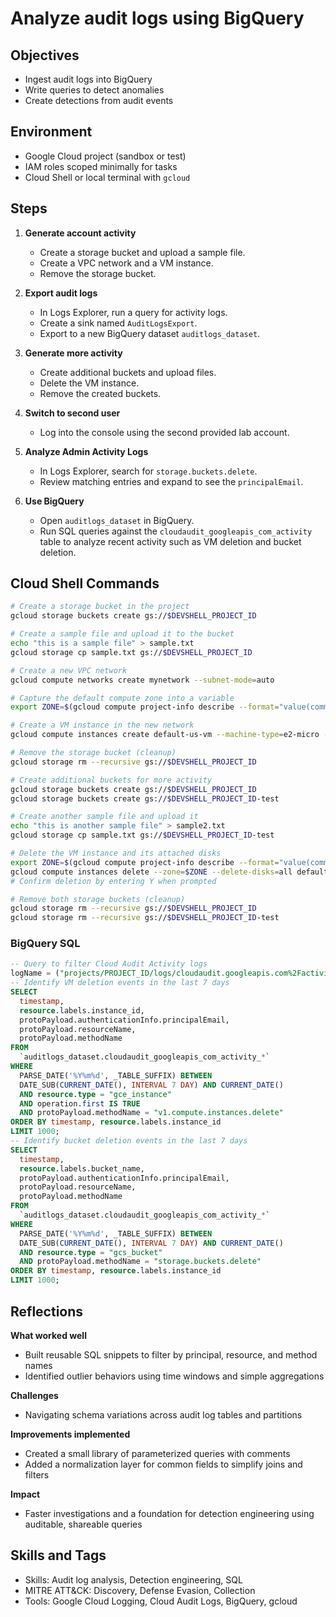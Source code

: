 # Analyze audit logs using BigQuery

## Objectives
- Ingest audit logs into BigQuery
- Write queries to detect anomalies
- Create detections from audit events

## Environment
- Google Cloud project (sandbox or test)
- IAM roles scoped minimally for tasks
- Cloud Shell or local terminal with `gcloud`

## Steps
1. **Generate account activity**
   - Create a storage bucket and upload a sample file.
   - Create a VPC network and a VM instance.
   - Remove the storage bucket.

2. **Export audit logs**
   - In Logs Explorer, run a query for activity logs.  
   - Create a sink named `AuditLogsExport`.  
   - Export to a new BigQuery dataset `auditlogs_dataset`.  

3. **Generate more activity**
   - Create additional buckets and upload files.  
   - Delete the VM instance.  
   - Remove the created buckets.  

4. **Switch to second user**
   - Log into the console using the second provided lab account.  

5. **Analyze Admin Activity Logs**
   - In Logs Explorer, search for `storage.buckets.delete`.  
   - Review matching entries and expand to see the `principalEmail`.  

6. **Use BigQuery**
   - Open `auditlogs_dataset` in BigQuery.  
   - Run SQL queries against the `cloudaudit_googleapis_com_activity` table to analyze recent activity such as VM deletion and bucket deletion.  

## Cloud Shell Commands
```bash
# Create a storage bucket in the project
gcloud storage buckets create gs://$DEVSHELL_PROJECT_ID

# Create a sample file and upload it to the bucket
echo "this is a sample file" > sample.txt
gcloud storage cp sample.txt gs://$DEVSHELL_PROJECT_ID

# Create a new VPC network
gcloud compute networks create mynetwork --subnet-mode=auto

# Capture the default compute zone into a variable
export ZONE=$(gcloud compute project-info describe --format="value(commonInstanceMetadata.items[google-compute-default-zone])")

# Create a VM instance in the new network
gcloud compute instances create default-us-vm --machine-type=e2-micro --zone=$ZONE --network=mynetwork

# Remove the storage bucket (cleanup)
gcloud storage rm --recursive gs://$DEVSHELL_PROJECT_ID

# Create additional buckets for more activity
gcloud storage buckets create gs://$DEVSHELL_PROJECT_ID
gcloud storage buckets create gs://$DEVSHELL_PROJECT_ID-test

# Create another sample file and upload it
echo "this is another sample file" > sample2.txt
gcloud storage cp sample.txt gs://$DEVSHELL_PROJECT_ID-test

# Delete the VM instance and its attached disks
export ZONE=$(gcloud compute project-info describe --format="value(commonInstanceMetadata.items[google-compute-default-zone])")
gcloud compute instances delete --zone=$ZONE --delete-disks=all default-us-vm
# Confirm deletion by entering Y when prompted

# Remove both storage buckets (cleanup)
gcloud storage rm --recursive gs://$DEVSHELL_PROJECT_ID
gcloud storage rm --recursive gs://$DEVSHELL_PROJECT_ID-test

```

### BigQuery SQL
```sql
-- Query to filter Cloud Audit Activity logs
logName = ("projects/PROJECT_ID/logs/cloudaudit.googleapis.com%2Factivity")
-- Identify VM deletion events in the last 7 days
SELECT
  timestamp,
  resource.labels.instance_id,
  protoPayload.authenticationInfo.principalEmail,
  protoPayload.resourceName,
  protoPayload.methodName
FROM
  `auditlogs_dataset.cloudaudit_googleapis_com_activity_*`
WHERE
  PARSE_DATE('%Y%m%d', _TABLE_SUFFIX) BETWEEN
  DATE_SUB(CURRENT_DATE(), INTERVAL 7 DAY) AND CURRENT_DATE()
  AND resource.type = "gce_instance"
  AND operation.first IS TRUE
  AND protoPayload.methodName = "v1.compute.instances.delete"
ORDER BY timestamp, resource.labels.instance_id
LIMIT 1000;
-- Identify bucket deletion events in the last 7 days
SELECT
  timestamp,
  resource.labels.bucket_name,
  protoPayload.authenticationInfo.principalEmail,
  protoPayload.resourceName,
  protoPayload.methodName
FROM
  `auditlogs_dataset.cloudaudit_googleapis_com_activity_*`
WHERE
  PARSE_DATE('%Y%m%d', _TABLE_SUFFIX) BETWEEN
  DATE_SUB(CURRENT_DATE(), INTERVAL 7 DAY) AND CURRENT_DATE()
  AND resource.type = "gcs_bucket"
  AND protoPayload.methodName = "storage.buckets.delete"
ORDER BY timestamp, resource.labels.instance_id
LIMIT 1000;
```

## Reflections
**What worked well**
- Built reusable SQL snippets to filter by principal, resource, and method names
- Identified outlier behaviors using time windows and simple aggregations

**Challenges**
- Navigating schema variations across audit log tables and partitions

**Improvements implemented**
- Created a small library of parameterized queries with comments
- Added a normalization layer for common fields to simplify joins and filters

**Impact**
- Faster investigations and a foundation for detection engineering using auditable, shareable queries

## Skills and Tags
- Skills: Audit log analysis, Detection engineering, SQL
- MITRE ATT&CK: Discovery, Defense Evasion, Collection
- Tools: Google Cloud Logging, Cloud Audit Logs, BigQuery, gcloud
